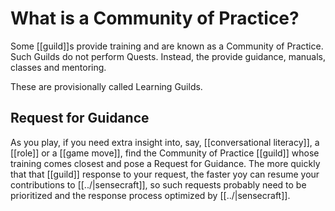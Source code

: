 # What is a Community of Practice?

Some [[guild]]s provide training and are known as a Community of Practice. Such Guilds do not perform Quests. Instead, the provide guidance, manuals, classes and mentoring.

These are provisionally called Learning Guilds.

## Request for Guidance

As you play, if you need extra insight into, say, [[conversational literacy]], a [[role]] or a [[game move]], find the Community of Practice [[guild]] whose training comes closest and pose a Request for Guidance. The more quickly that that [[guild]] response to your request, the faster yoy can resume your contributions to [[../|sensecraft]], so such requests probably need to be prioritized and the response process optimized by [[../|sensecraft]].
